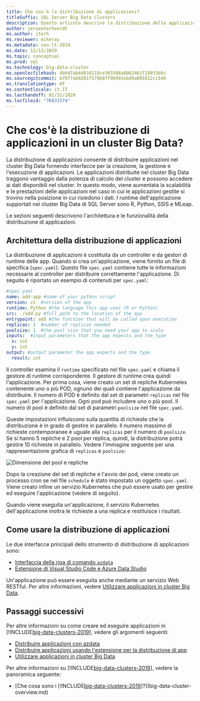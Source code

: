 ```yaml
---
title: Che cos'è la distribuzione di applicazioni?
titleSuffix: SQL Server Big Data Clusters
description: Questo articolo descrive la distribuzione delle applicazioni in un cluster Big Data per SQL Server 2019.
author: jeroenterheerdt
ms.author: jterh
ms.reviewer: mikeray
ms.metadata: seo-lt-2019
ms.date: 12/13/2019
ms.topic: conceptual
ms.prod: sql
ms.technology: big-data-cluster
ms.openlocfilehash: 4b647ab4d03d110ce303388a8b62461f28033b6c
ms.sourcegitcommit: b78f7ab9281f570b87f96991ebd9a095812cc546
ms.translationtype: HT
ms.contentlocale: it-IT
ms.lasthandoff: 01/31/2020
ms.locfileid: "76831574"
---
```

# <a name="what-is-application-deployment-on-a-big-data-cluster"></a>Che cos'è la distribuzione di applicazioni in un cluster Big Data?

La distribuzione di applicazioni consente di distribuire applicazioni nel cluster Big Data fornendo interfacce per la creazione, la gestione e l'esecuzione di applicazioni. Le applicazioni distribuite nel cluster Big Data traggono vantaggio dalla potenza di calcolo del cluster e possono accedere ai dati disponibili nel cluster. In questo modo, viene aumentata la scalabilità e le prestazioni delle applicazioni nel caso in cui le applicazioni gestite si trovino nella posizione in cui risiedono i dati. I runtime dell'applicazione supportati nei cluster Big Data di SQL Server sono R, Python, SSIS e MLeap.

Le sezioni seguenti descrivono l'architettura e le funzionalità della distribuzione di applicazioni.

## <a name="application-deployment-architecture"></a>Architettura della distribuzione di applicazioni

La distribuzione di applicazioni è costituita da un controller e da gestori di runtime delle app. Quando si crea un'applicazione, viene fornito un file di specifica (`spec.yaml`). Questo file `spec.yaml` contiene tutte le informazioni necessarie al controller per distribuire correttamente l'applicazione. Di seguito è riportato un esempio di contenuti per `spec.yaml`:

```yaml
#spec.yaml
name: add-app #name of your python script
version: v1  #version of the app
runtime: Python #the language this app uses (R or Python)
src: ./add.py #full path to the location of the app
entrypoint: add #the function that will be called upon execution
replicas: 1  #number of replicas needed
poolsize: 1  #the pool size that you need your app to scale
inputs:  #input parameters that the app expects and the type
  x: int
  y: int
output: #output parameter the app expects and the type
  result: int
```

Il controller esamina il `runtime` specificato nel file `spec.yaml` e chiama il gestore di runtime corrispondente. Il gestore di runtime crea quindi l'applicazione. Per prima cosa, viene creato un set di repliche Kubernetes contenente uno o più POD, ognuno dei quali contiene l'applicazione da distribuire. Il numero di POD è definito dal set di parametri `replicas` nel file `spec.yaml` per l'applicazione. Ogni pod può includere uno o più pool. Il numero di pool è definito dal set di parametri `poolsize` nel file `spec.yaml`.

Queste impostazioni influiscono sulla quantità di richieste che la distribuzione è in grado di gestire in parallelo. Il numero massimo di richieste contemporanee è uguale alla `replicas` per il numero di `poolsize`. Se si hanno 5 repliche e 2 pool per replica, quindi, la distribuzione potrà gestire 10 richieste in parallelo. Vedere l'immagine seguente per una rappresentazione grafica di `replicas` e `poolsize`:

![Dimensione del pool e repliche](media/big-data-cluster-create-apps/poolsize-vs-replicas.png)

Dopo la creazione del set di repliche e l'avvio dei pod, viene creato un processo cron se nel file `schedule` è stato impostato un oggetto `spec.yaml`. Viene creato infine un servizio Kubernetes che può essere usato per gestire ed eseguire l'applicazione (vedere di seguito).

Quando viene eseguita un'applicazione, il servizio Kubernetes dell'applicazione inoltra le richieste a una replica e restituisce i risultati.

## <a name="how-to-work-with-application-deployment"></a>Come usare la distribuzione di applicazioni

Le due interfacce principali dello strumento di distribuzione di applicazioni sono: 
- [Interfaccia della riga di comando `azdata`](big-data-cluster-create-apps.md)
- [Estensione di Visual Studio Code e Azure Data Studio](app-deployment-extension.md)

Un'applicazione può essere eseguita anche mediante un servizio Web RESTful. Per altre informazioni, vedere [Utilizzare applicazioni in cluster Big Data](big-data-cluster-consume-apps.md).

## <a name="next-steps"></a>Passaggi successivi

Per altre informazioni su come creare ed eseguire applicazioni in [!INCLUDE[big-data-clusters-2019](../includes/ssbigdataclusters-ss-nover.md)], vedere gli argomenti seguenti:

- [Distribuire applicazioni con azdata](big-data-cluster-create-apps.md)
- [Distribuire applicazioni usando l'estensione per la distribuzione di app](app-deployment-extension.md)
- [Utilizzare applicazioni in cluster Big Data](big-data-cluster-consume-apps.md)

Per altre informazioni su [!INCLUDE[big-data-clusters-2019](../includes/ssbigdataclusters-ss-nover.md)], vedere la panoramica seguente:

- [Che cosa sono i [!INCLUDE[big-data-clusters-2019](../includes/ssbigdataclusters-ver15.md)]?](big-data-cluster-overview.md)
